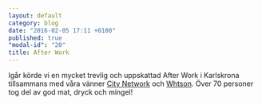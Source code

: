 ```yaml
---
layout: default
category: blog
date: "2016-02-05 17:11 +0100"
published: true
"modal-id": "20"
title: After Work
---
```


Igår körde vi en mycket trevlig och uppskattad After Work i Karlskrona tillsammans med våra vänner <a href="http://www.citynetwork.se" target="_blank">City Network</a> och <a href="https://whtson.com" target="_blank">Whtson</a>. Över 70 personer tog del av god mat, dryck och mingel!

